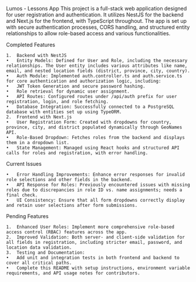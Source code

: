 Lumos - Lessons App
This project is a full-stack web application designed for user registration and authentication. It utilizes NestJS for the backend and Next.js for the frontend, with TypeScript throughout. The app is set up with secure authentication processes, CORS handling, and structured entity relationships to allow role-based access and various functionalities.

Completed Features

	1.	Backend with NestJS
	•	Entity Models: Defined for User and Role, including the necessary relationships. The User entity includes various attributes like name, email, and nested location fields (district, province, city, country).
	•	Auth Module: Implemented auth.controller.ts and auth.service.ts for core authentication and authorization logic, including:
	•	JWT Token Generation and secure password hashing.
	•	Role retrieval for dynamic user assignment.
	•	API Routes: Configured routes under /api/auth prefix for user registration, login, and role fetching.
	•	Database Integration: Successfully connected to a PostgreSQL database with entities set up using TypeORM.
	2.	Frontend with Next.js
	•	User Registration Form: Created with dropdowns for country, province, city, and district populated dynamically through GeoNames API.
	•	Role-Based Dropdown: Fetches roles from the backend and displays them in a dropdown list.
	•	State Management: Managed using React hooks and structured API calls for roles and registration, with error handling.

Current Issues

	•	Error Handling Improvements: Enhance error responses for invalid role selections and other fields in the backend.
	•	API Response for Roles: Previously encountered issues with missing roles due to discrepancies in role ID vs. name assignments; needs a final check.
	•	UI Consistency: Ensure that all form dropdowns correctly display and retain user selections after form submissions.

Pending Features

	1.	Enhanced User Roles: Implement more comprehensive role-based access control (RBAC) features across the app.
	2.	Improved Validation: Both server- and client-side validation for all fields in registration, including stricter email, password, and location data validation.
	3.	Testing and Documentation:
	•	Add unit and integration tests in both frontend and backend to cover all critical paths.
	•	Complete this README with setup instructions, environment variable requirements, and API usage notes for contributors.
